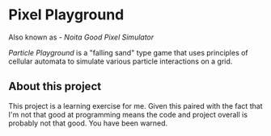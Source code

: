 # Pixel Playground
Also known as - *Noita Good Pixel Simulator*

*Particle Playground* is a "falling sand" type game that uses principles of cellular automata to simulate various particle interactions on a grid.

## About this project
This project is a learning exercise for me. Given this paired with the fact that I'm not that good at programming means the code and project overall is probably not that good. You have been warned.

